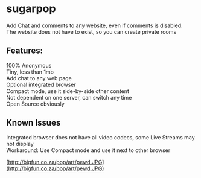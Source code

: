 # sugarpop

Add Chat and comments to any website, even if comments is disabled.  
The website does not have to exist, so you can create private rooms    

## Features:  
100% Anonymous  
Tiny, less than 1mb  
Add chat to any web page  
Optional integrated browser  
Compact mode, use it side-by-side other content  
Not dependent on one server, can switch any time  
Open Source obviously  

## Known Issues
Integrated browser does not have all video codecs, some Live Streams may not display  
Workaround: Use Compact mode and use it next to other browser  

[http://bigfun.co.za/pop/art/pewd.JPG](http://bigfun.co.za/pop/art/pewd.JPG)
